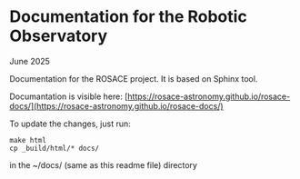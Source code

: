 # Documentation for the Robotic Observatory

June 2025

Documentation for the ROSACE project.
It is based on Sphinx tool.

Documantation is visible here: [https://rosace-astronomy.github.io/rosace-docs/](https://rosace-astronomy.github.io/rosace-docs/)

To update the changes, just run:
```
make html
cp _build/html/* docs/
```
in the ~/docs/ (same as this readme file) directory

